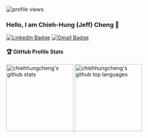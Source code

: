 <img src="https://gpvc.arturio.dev/chengchiehhung" alt="profile views">

### Hello, I am Chieh-Hung (Jeff) Cheng 👋

[![Linkedin Badge](https://img.shields.io/badge/-chengchiehhung-blue?style=flat&logo=Linkedin&logoColor=white&link=https://www.linkedin.com/in/chieh-hung-cheng-493351154/)](https://www.linkedin.com/in/chieh-hung-cheng-493351154/)
[![Gmail Badge](https://img.shields.io/badge/-chiehhung-c14438?style=flat&logo=Gmail&logoColor=white&link=mailto:chc441@pitt.edu)](mailto:chc441@pitt.edu)


#### 🏆 GitHub Profile Stats

<a href="https://github.com/chengchiehhung">
  <img height="180em" src="https://github-readme-stats.vercel.app/api?username=chengchiehhung&show_icons=true&theme=algolia&count_private=true" alt="chiehhungcheng's github stats"/>
  <img height="180em" src="https://github-readme-stats.vercel.app/api/top-langs/?username=chengchiehhung&theme=algolia&layout=compact" alt="chiehhungcheng's github top languages" />
</a>
